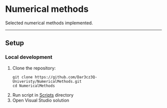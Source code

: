 # Numerical methods

Selected numerical methods implemented.

---

## Setup

### Local development
1. Clone the repository:
   ```shell
   git clone https://github.com/Dar3cz3Q-Univeristy/NumericalMethods.git
   cd NumericalMethods
   ```
2. Run script in [Scripts](/Scripts) directory
3. Open Visual Studio solution
